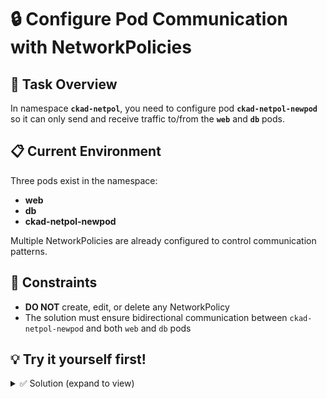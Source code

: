 # 🔒 Configure Pod Communication with NetworkPolicies

## 🎯 Task Overview

In namespace **`ckad-netpol`**, you need to configure pod **`ckad-netpol-newpod`** so it can only send and receive traffic to/from the **`web`** and **`db`** pods.

## 📋 Current Environment

Three pods exist in the namespace:
- **web** 
- **db** 
- **ckad-netpol-newpod**

Multiple NetworkPolicies are already configured to control communication patterns.

## 🚫 Constraints
- **DO NOT** create, edit, or delete any NetworkPolicy
- The solution must ensure bidirectional communication between `ckad-netpol-newpod` and both `web` and `db` pods


## 💡 Try it yourself first!

<details><summary>✅ Solution (expand to view)</summary>

### 🔍 Step 1: Analyze the Current State

First, let's examine the current pod labels:
```bash
kubectl -n ckad-netpol get pods --show-labels
```

You should see:
- `web` pod has label `run=web`
- `db` pod has label `run=db`  
- `ckad-netpol-newpod` pod has label `env=newpod`

### 🔍 Step 2: Analyze NetworkPolicies

Examine the existing NetworkPolicies:
```bash
kubectl -n ckad-netpol describe networkpolicies
```

Key observations:
1. **default-deny-all**: Blocks all traffic by default
2. **web-netpol**: Allows `web` pod to communicate with pods labeled `env=db`
3. **db-netpol**: Allows `db` pod to communicate with pods labeled `run=web`
4. **allow-all**: Currently allows `ckad-netpol-newpod` to communicate only with itself

### 🎯 Step 3: Identify Required Label Changes

For bidirectional communication between `ckad-netpol-newpod`, `web`, and `db`:

1. **web** pod needs `env=db` label to communicate with `ckad-netpol-newpod`
2. **db** pod needs `run=web` label to communicate with `ckad-netpol-newpod`
3. The existing policies will handle the rest

### ✅ Step 4: Apply the Solution

Add the required labels to enable communication:

```bash
# Add env=db label to web pod (so it can communicate via web-netpol)
kubectl -n ckad-netpol label pod web env=db

# Add run=web label to db pod (so it can communicate via db-netpol)  
kubectl -n ckad-netpol label pod db run=web --overwrite
```

### ✅ Step 5: Verify the Configuration

Check the updated labels:
```bash
kubectl -n ckad-netpol get pods --show-labels
```

Expected result:
- `web` pod: `env=db,run=web`
- `db` pod: `run=db,run=web` 
- `ckad-netpol-newpod` pod: `env=newpod`

### 🔍 Step 6: Test Communication (Optional)

Test connectivity between pods:
```bash
# Test from ckad-netpol-newpod to web
kubectl -n ckad-netpol exec ckad-netpol-newpod -- wget -qO- --timeout=2 web

# Test from ckad-netpol-newpod to db  
kubectl -n ckad-netpol exec ckad-netpol-newpod -- wget -qO- --timeout=2 db
```

---

## 📖 Understanding the Solution

The solution works because:

1. **web-netpol** allows pods with `run=web` to communicate with pods having `env=db`
2. **db-netpol** allows pods with `run=db` to communicate with pods having `run=web`  
3. **allow-all** policy for `ckad-netpol-newpod` allows it to communicate with pods having `env=newpod`

By adding appropriate labels, we create communication paths:
- `ckad-netpol-newpod` (env=newpod) ↔ `web` (env=db) via allow-all and web-netpol
- `ckad-netpol-newpod` (env=newpod) ↔ `db` (run=web) via allow-all and db-netpol

</details>
